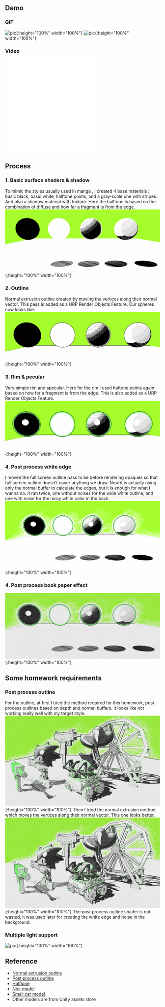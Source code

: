 
## Demo
### GIF
![pic](/img/2023-11-05-03-15-14.gif){:height="100%" width="100%"}
![pic](/img/2023-11-05-03-18-55.gif){:height="100%" width="100%"}
<br/>
### Video
<iframe src="//player.bilibili.com/player.html?aid=323074799&bvid=BV1rw411s7Th&cid=1322842424&p=1" scrolling="no" border="0" frameborder="no" framespacing="0" allowfullscreen="true"> </iframe>
<iframe src="//player.bilibili.com/player.html?aid=918042889&bvid=BV1wu4y187Rj&cid=1322851006&p=1" scrolling="no" border="0" frameborder="no" framespacing="0" allowfullscreen="true"> </iframe>
<br/>

## Process
### 1. Basic surface shaders & shadow 
To mimic the styles usually used in manga , I created 4 base materials : basic black, basic white, halftone points, and a gray-scale one with stripes. And also a shadow material with texture. Here the halftone is based on the combination of diffuse and how far a fragment is from the edge.
![pic](/img/base.png){:height="100%" width="100%"}
<br/>
### 2. Outline
Normal extrusion outline created by moving the vertices along their normal vector. This pass is added as a URP Render Objects Feature.
Our spheres now looks like:
![pic](/img/outline.png){:height="100%" width="100%"}
<br/>
### 3. Rim & pecular 
Very simple rim and specular. Here for the rim I used haftone points again based on how far a fragment is from the edge. This is also added as a URP Render Objects Feature.
![pic](/img/rim.png){:height="100%" width="100%"}
<br/>
### 4. Post process white edge 
I moved the full screen outline pass to be before rendering opaques so that full screen outline doesn't cover anything we draw. Now it is actually using only the normal buffer to calculate the edges, but it is enough for what I wanna do. It ran twice, one without noises for the wide white outline, and one with noise for the noisy white color in the back.
![pic](/img/edge.png){:height="100%" width="100%"}
<br/>
### 4. Post process book paper effect
![pic](/img/paper.png){:height="100%" width="100%"}
<br/>

## Some homework requirements
### Post process outline
For the outline, at first I tried the method required for this homework, post process outlines based on depth and normal buffers. It looks like not working really well with my target style.
![pic](/img/dn_outline.png){:height="100%" width="100%"}
Then I tried the normal extrusion method which moves the vertices along their normal vector. This one looks better.
![pic](/img/ex_outline.png){:height="100%" width="100%"}
The post process outline shader is not wasted, it was used later for creating the white edge and noise in the background.
<br/>
### Multiple light support
![pic](/img/mult.gif){:height="100%" width="100%"}
<br/>

## Reference
- [Normal extrusion outline](https://zhuanlan.zhihu.com/p/361285222)
- [Post process outline](https://youtu.be/LMqio9NsqmM?si=zmtWxtdb1ViG2tFs)
- [Halftone](https://zhuanlan.zhihu.com/p/321884529)
- [Nier model](https://sketchfab.com/3d-models/nier-automata-3d-print-figure-1027cd12a93341e1ab15105415696a9a)
- [Small car model](https://sketchfab.com/3d-models/thermal-ex-from-arknights-02986155f515462ab2507bb4ac9563e7)
- Other models are from Unity assets store
